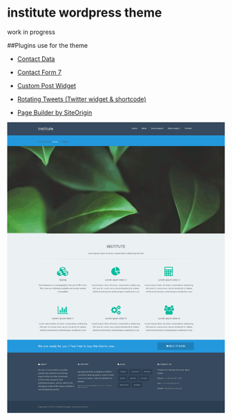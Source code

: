 institute wordpress theme 
=====

work in progress


##Plugins use for the theme

- [Contact Data](https://wordpress.org/plugins/company-general-contact-data/)

- [Contact Form 7](http://wordpress.org/plugins/contact-form-7/)

- [Custom Post Widget](https://wordpress.org/plugins/custom-post-widget/)

- [Rotating Tweets (Twitter widget & shortcode)](https://wordpress.org/plugins/rotatingtweets/)

- [Page Builder by SiteOrigin](http://wordpress.org/plugins/siteorigin-panels/)

![The Design](screenshot.png)
